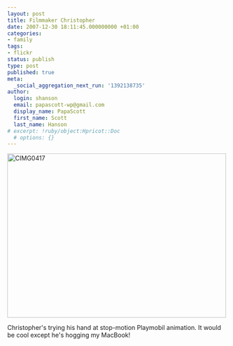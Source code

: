 ```yaml
---
layout: post
title: Filmmaker Christopher
date: 2007-12-30 18:11:45.000000000 +01:00
categories:
- family
tags:
- flickr
status: publish
type: post
published: true
meta:
  _social_aggregation_next_run: '1392138735'
author:
  login: shanson
  email: papascott-wp@gmail.com
  display_name: PapaScott
  first_name: Scott
  last_name: Hanson
# excerpt: !ruby/object:Hpricot::Doc
  # options: {}
---
```

<p><a href="http://www.flickr.com/photos/papascott/2149334928/" title="CIMG0417 by PapaScott, on Flickr"><img src="http://farm3.static.flickr.com/2135/2149334928_d444855beb.jpg" width="500" height="375" alt="CIMG0417" /></a></p>
<p>Christopher's trying his hand at stop-motion Playmobil animation. It would be cool except he's hogging my MacBook!</p>
